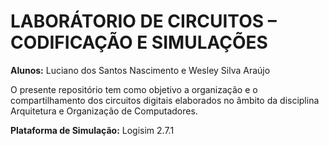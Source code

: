 
# LABORÁTORIO DE CIRCUITOS – CODIFICAÇÃO E SIMULAÇÕES


**Alunos:** Luciano dos Santos Nascimento e Wesley Silva Araújo

O presente repositório tem como objetivo a organização e o compartilhamento dos circuitos digitais elaborados no âmbito da disciplina Arquitetura e Organização de Computadores.

**Plataforma de Simulação:** Logisim 2.7.1

